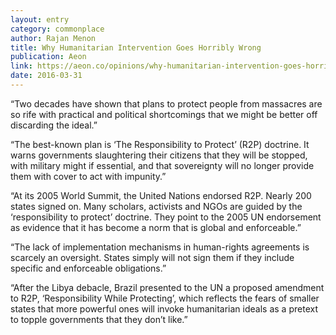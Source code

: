 ```yaml
---
layout: entry
category: commonplace
author: Rajan Menon
title: Why Humanitarian Intervention Goes Horribly Wrong
publication: Aeon
link: https://aeon.co/opinions/why-humanitarian-intervention-goes-horribly-wrong
date: 2016-03-31
---
```


“Two decades have shown that plans to protect people from massacres are so rife with practical and political shortcomings that we might be better off discarding the ideal.”

“The best-known plan is ‘The Responsibility to Protect’ (R2P) doctrine. It warns governments slaughtering their citizens that they will be stopped, with military might if essential, and that sovereignty will no longer provide them with cover to act with impunity.”

“At its 2005 World Summit, the United Nations endorsed R2P. Nearly 200 states signed on. Many scholars, activists and NGOs are guided by the ‘responsibility to protect’ doctrine. They point to the 2005 UN endorsement as evidence that it has become a norm that is global and enforceable.”

“The lack of implementation mechanisms in human-rights agreements is scarcely an oversight. States simply will not sign them if they include specific and enforceable obligations.”

“After the Libya debacle, Brazil presented to the UN a proposed amendment to R2P, ‘Responsibility While Protecting’, which reflects the fears of smaller states that more powerful ones will invoke humanitarian ideals as a pretext to topple governments that they don’t like.”

